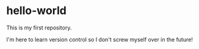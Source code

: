 # hello-world
This is my first repository.

I'm here to learn version control so I don't screw myself over in the future!
